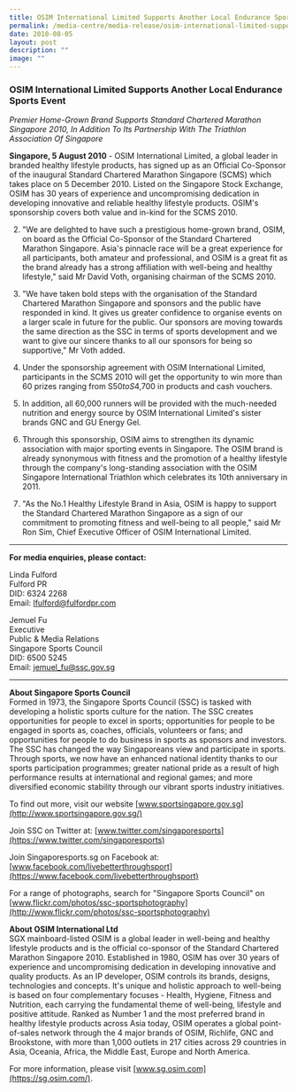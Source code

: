```yaml
---
title: OSIM International Limited Supports Another Local Endurance Sports Event
permalink: /media-centre/media-release/osim-international-limited-supports-another-local-endurance-sports-event/
date: 2010-08-05
layout: post
description: ""
image: ""
---
```

### **OSIM International Limited Supports Another Local Endurance Sports Event**

_Premier Home-Grown Brand Supports Standard Chartered Marathon Singapore 2010, In Addition To Its Partnership With The Triathlon Association Of Singapore_

**Singapore, 5 August 2010** - OSIM International Limited, a global leader in branded healthy lifestyle products, has signed up as an Official Co-Sponsor of the inaugural Standard Chartered Marathon Singapore (SCMS) which takes place on 5 December 2010. Listed on the Singapore Stock Exchange, OSIM has 30 years of experience and uncompromising dedication in developing innovative and reliable healthy lifestyle products. OSIM's sponsorship covers both value and in-kind for the SCMS 2010.

2. "We are delighted to have such a prestigious home-grown brand, OSIM, on board as the Official Co-Sponsor of the Standard Chartered Marathon Singapore. Asia's pinnacle race will be a great experience for all participants, both amateur and professional, and OSIM is a great fit as the brand already has a strong affiliation with well-being and healthy lifestyle," said Mr David Voth, organising chairman of the SCMS 2010.

3. "We have taken bold steps with the organisation of the Standard Chartered Marathon Singapore and sponsors and the public have responded in kind. It gives us greater confidence to organise events on a larger scale in future for the public. Our sponsors are moving towards the same direction as the SSC in terms of sports development and we want to give our sincere thanks to all our sponsors for being so supportive," Mr Voth added.

4. Under the sponsorship agreement with OSIM International Limited, participants in the SCMS 2010 will get the opportunity to win more than 60 prizes ranging from S$50 to S$4,700 in products and cash vouchers.

5. In addition, all 60,000 runners will be provided with the much-needed nutrition and energy source by OSIM International Limited's sister brands GNC and GU Energy Gel.

6. Through this sponsorship, OSIM aims to strengthen its dynamic association with major sporting events in Singapore. The OSIM brand is already synonymous with fitness and the promotion of a healthy lifestyle through the company's long-standing association with the OSIM Singapore International Triathlon which celebrates its 10th anniversary in 2011.

7. "As the No.1 Healthy Lifestyle Brand in Asia, OSIM is happy to support the Standard Chartered Marathon Singapore as a sign of our commitment to promoting fitness and well-being to all people," said Mr Ron Sim, Chief Executive Officer of OSIM International Limited.

---

**For media enquiries, please contact:**
<br>

Linda Fulford<br>
Fulford PR<br>
DID: 6324 2268<br>
Email: [lfulford@fulfordpr.com](mailto:lfulford@fulfordpr.com)

Jemuel Fu<br>
Executive<br>
Public & Media Relations<br>
Singapore Sports Council<br>
DID: 6500 5245<br>
Email: [jemuel_fu@ssc.gov.sg](mailto:jemuel_fu@ssc.gov.sg)

---

**About Singapore Sports Council**<br>
Formed in 1973, the Singapore Sports Council (SSC) is tasked with developing a holistic sports culture for the nation. The SSC creates opportunities for people to excel in sports; opportunities for people to be engaged in sports as, coaches, officials, volunteers or fans; and opportunities for people to do business in sports as sponsors and investors. The SSC has changed the way Singaporeans view and participate in sports. Through sports, we now have an enhanced national identity thanks to our sports participation programmes; greater national pride as a result of high performance results at international and regional games; and more diversified economic stability through our vibrant sports industry initiatives.

To find out more, visit our website [www.sportsingapore.gov.sg](http://www.sportsingapore.gov.sg/)

Join SSC on Twitter at: [www.twitter.com/singaporesports](https://www.twitter.com/singaporesports)

Join Singaporesports.sg on Facebook at: [www.facebook.com/livebetterthroughsport](https://www.facebook.com/livebetterthroughsport)

For a range of photographs, search for "Singapore Sports Council" on [www.flickr.com/photos/ssc-sportsphotography](http://www.flickr.com/photos/ssc-sportsphotography)

**About OSIM International Ltd**<br>
SGX mainboard-listed OSIM is a global leader in well-being and healthy lifestyle products and is the official co-sponsor of the Standard Chartered Marathon Singapore 2010. Established in 1980, OSIM has over 30 years of experience and uncompromising dedication in developing innovative and quality products. As an IP developer, OSIM controls its brands, designs, technologies and concepts. It's unique and holistic approach to well-being is based on four complementary focuses - Health, Hygiene, Fitness and Nutrition, each carrying the fundamental theme of well-being, lifestyle and positive attitude. Ranked as Number 1 and the most preferred brand in healthy lifestyle products across Asia today, OSIM operates a global point-of-sales network through the 4 major brands of OSIM, Richlife, GNC and Brookstone, with more than 1,000 outlets in 217 cities across 29 countries in Asia, Oceania, Africa, the Middle East, Europe and North America.

For more information, please visit [www.sg.osim.com](https://sg.osim.com/).